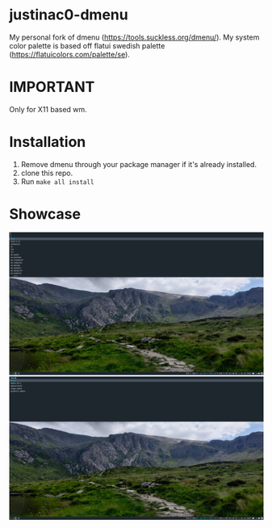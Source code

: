 # justinac0-dmenu
My personal fork of dmenu (https://tools.suckless.org/dmenu/). My system color
palette is based off flatui swedish palette (https://flatuicolors.com/palette/se).

# IMPORTANT
Only for X11 based wm.

# Installation
1. Remove dmenu through your package manager if it's already installed.
2. clone this repo.
3. Run ```make all install```

# Showcase
![justinac0-dmenu example](./images/example-01.png)
![justinac0-dmenu example](./images/example-02.png)